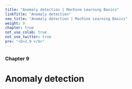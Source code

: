 ```yaml
---
title: "Anomaly detection | Machine Learning Basics"
linkTitle: "Anomaly detection"
seo_title: "Anomaly detection | Machine Learning Basics"
weight: 9
chapter: true
not_use_colab: true
not_use_twitter: true
pre: "<b>2.9 </b>"
---
```


### Chapter 9

# Anomaly detection

